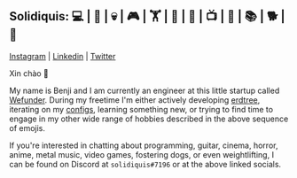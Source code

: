 Solidiquis: 💻 | 🎸 | 💀 | 🎮 | 🏋 | 🧙 | 🧋 | 📺 | 🎃 | 📚 | 🐕 | 🎥
--
[Instagram](https://www.instagram.com/benji_man_van/) | [Linkedin](https://www.linkedin.com/in/nguyen-van-benjamin/) | [Twitter](https://twitter.com/solidiquis1/status/1641582557522432002)

Xin chào 👋

My name is Benji and I am currently an engineer at this little startup called [Wefunder](https://wefunder.com). During my freetime I'm either actively developing [erdtree](https://github.com/solidiquis/erdtree), iterating on my [configs](https://github.com/solidiquis/dotfiles), learning something new, or trying to find time to engage in my other wide range of hobbies described in the above sequence of emojis.

If you're interested in chatting about programming, guitar, cinema, horror, anime, metal music, video games, fostering dogs, or even weightlifting, I can be found on Discord at `solidiquis#7196` or at the above linked socials.
